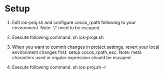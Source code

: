 # Setup
1. Edit ios-proj.sh and configure cocos\_rpath following to your environment.
Note: '/' need to be escaped.

2. Execute following command.
sh ios-proje.sh

3. When you want to commit changes in project settings, revert your local environment changes first. setup cocos\_rpath\_esc.
Note: meta characters used in regular expression should be escaped.

4. Execute following command. 
sh ios-proj.sh -r

